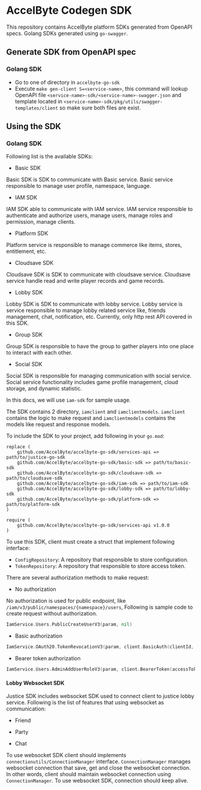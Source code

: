 # AccelByte Codegen SDK #

This repository contains AccelByte platform SDKs generated from OpenAPI specs. 
Golang SDKs generated using `go-swagger`.

## Generate SDK from OpenAPI spec ##

### Golang SDK ###

- Go to one of directory in `accelbyte-go-sdk`
- Execute `make gen-client S=<service-name>`, this command will lookup OpenAPI file `<service-name>-sdk/<service-name>-swagger.json` and template located in `<service-name>-sdk/pkg/utils/swagger-templates/client` so make sure both files are exist.

## Using the SDK ##

### Golang SDK ###
Following list is the available SDKs:

- Basic SDK

Basic SDK is SDK to communicate with Basic service. Basic service responsible to manage user profile, namespace, language.

- IAM SDK

IAM SDK able to communicate with IAM service. IAM service responsible to authenticate and authorize users, manage users, manage roles and permission, manage clients.

- Platform SDK

Platform service is responsible to manage commerce like items, stores, entitlement, etc.

- Cloudsave SDK

Cloudsave SDK is SDK to communicate with cloudsave service. Cloudsave service handle read and write player records and game records.

- Lobby SDK

Lobby SDK is SDK to communicate with lobby service. Lobby service is service responsible to manage lobby related service like, friends management, chat, notification, etc. Currently, only http rest API covered in this SDK.

- Group SDK

Group SDK is responsible to have the group to gather players into one place to interact with each other.

- Social SDK

Social SDK is responsible for managing communication with social service. Social service functionality includes game profile management, cloud storage, and dynamic statistic. 

In this docs, we will use `iam-sdk` for sample usage.

The SDK contains 2 directory, `iamclient` and `iamclientmodels`. `iamclient` contains the logic to make request and `iamclientmodels` contains the models like request and response models.

To include the SDK to your project, add following in your `go.mod`:
```
replace (
	github.com/AccelByte/accelbyte-go-sdk/services-api => path/to/justice-go-sdk
	github.com/AccelByte/accelbyte-go-sdk/basic-sdk => path/to/basic-sdk
	github.com/AccelByte/accelbyte-go-sdk/cloudsave-sdk => path/to/cloudsave-sdk
	github.com/AccelByte/accelbyte-go-sdk/iam-sdk => path/to/iam-sdk
	github.com/AccelByte/accelbyte-go-sdk/lobby-sdk => path/to/lobby-sdk
	github.com/AccelByte/accelbyte-go-sdk/platform-sdk => path/to/platform-sdk
)

require (
	github.com/AccelByte/accelbyte-go-sdk/services-api v1.0.0
)
```

To use this SDK, client must create a struct that implement following interface:

- `ConfigRepository`: A repository that responsible to store configuration.
- `TokenRepository`: A repository that responsible to store access token.

There are several authorization methods to make request:

- No authorization

No authorization is used for public endpoint, like `/iam/v3/public/namespaces/{namespace}/users`, Following is sample code to create request without authorization.
```go
IamService.Users.PublicCreateUserV3(param, nil)
```

- Basic authorization

```go
IamService.OAuth20.TokenRevocationV3(param, client.BasicAuth(clientId, clientSecret))
```

- Bearer token authorization

```go
IamService.Users.AdminAddUserRoleV3(param, client.BearerToken(accessToken))
```

#### Lobby Websocket SDK ####

Justice SDK includes websocket SDK used to connect client to justice lobby service. Following is the list of features that using websocket as communication:

- Friend

- Party

- Chat

To use websocket SDK client should implements `connectionutils/ConnectionManager` interface. `ConnectionManager` manages websocket connection that save, get and close the websocket connection. In other words, client should maintain websocket connection using `ConnectionManager`. 
To use websocket SDK, connection should keep alive.

